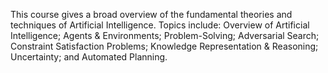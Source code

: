 This course gives a broad overview of the fundamental theories and techniques of Artificial Intelligence.
Topics include: Overview of Artificial Intelligence; Agents & Environments; Problem-Solving; Adversarial
Search; Constraint Satisfaction Problems; Knowledge Representation & Reasoning; Uncertainty; and
Automated Planning.

